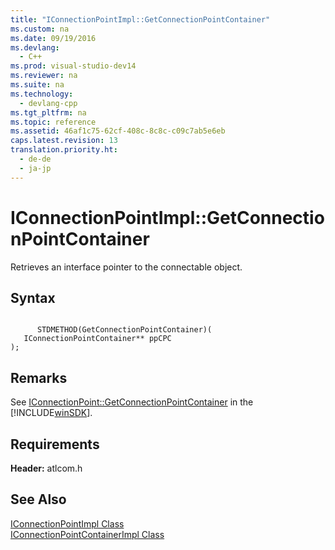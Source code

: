```yaml
---
title: "IConnectionPointImpl::GetConnectionPointContainer"
ms.custom: na
ms.date: 09/19/2016
ms.devlang: 
  - C++
ms.prod: visual-studio-dev14
ms.reviewer: na
ms.suite: na
ms.technology: 
  - devlang-cpp
ms.tgt_pltfrm: na
ms.topic: reference
ms.assetid: 46af1c75-62cf-408c-8c8c-c09c7ab5e6eb
caps.latest.revision: 13
translation.priority.ht: 
  - de-de
  - ja-jp
---
```

# IConnectionPointImpl::GetConnectionPointContainer
Retrieves an interface pointer to the connectable object.  
  
## Syntax  
  
```  
  
      STDMETHOD(GetConnectionPointContainer)(  
   IConnectionPointContainer** ppCPC   
);  
```  
  
## Remarks  
 See [IConnectionPoint::GetConnectionPointContainer](http://msdn.microsoft.com/library/windows/desktop/ms679669) in the [!INCLUDE[winSDK](../vs140/includes/winSDK_md.md)].  
  
## Requirements  
 **Header:** atlcom.h  
  
## See Also  
 [IConnectionPointImpl Class](../vs140/IConnectionPointImpl-Class.md)   
 [IConnectionPointContainerImpl Class](../vs140/IConnectionPointContainerImpl-Class.md)